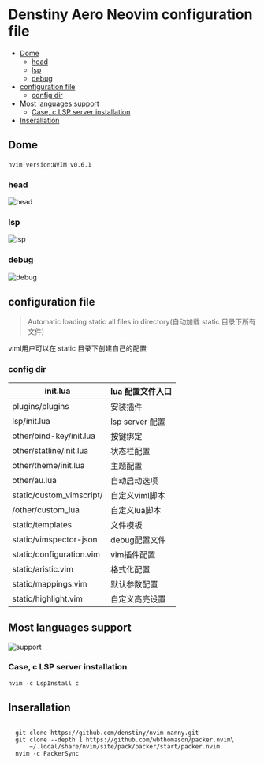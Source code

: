 # Denstiny Aero Neovim configuration file

<!-- vim-markdown-toc GFM -->

* [Dome](#dome)
  * [head](#head)
  * [lsp](#lsp)
  * [debug](#debug)
* [configuration file](#configuration-file)
  * [config dir](#config-dir)
* [Most languages support](#most-languages-support)
  * [Case, c LSP server installation](#case-c-lsp-server-installation)
* [Inserallation](#inserallation)

<!-- vim-markdown-toc -->
## Dome
`nvim version`:`NVIM v0.6.1`
### head
![head](https://s3.bmp.ovh/imgs/2022/03/31/61de8e533d8bfca5.png) 
### lsp
![lsp](https://s3.bmp.ovh/imgs/2022/03/31/ad918d0868d1bfeb.png) 
### debug
![debug](https://s3.bmp.ovh/imgs/2022/03/31/d6a944d351cb6e58.png) 
## configuration file
> Automatic loading static all files in directory(自动加载 static 目录下所有文件)

viml用户可以在 static 目录下创建自己的配置

### config dir

| init.lua                 | lua 配置文件入口 |
|--------------------------|------------------|
| plugins/plugins          | 安装插件         |
| lsp/init.lua             | lsp server 配置  |
| other/bind-key/init.lua  | 按键绑定         |
| other/statline/init.lua  | 状态栏配置       |
| other/theme/init.lua     | 主题配置         |
| other/au.lua             | 自动启动选项     |
| static/custom_vimscript/ | 自定义viml脚本   |
| /other/custom_lua        | 自定义lua脚本    |
| static/templates         | 文件模板         |
| static/vimspector-json   | debug配置文件    |
| static/configuration.vim | vim插件配置      |
| static/aristic.vim       | 格式化配置       |
| static/mappings.vim      | 默认参数配置     |
| static/highlight.vim     | 自定义高亮设置   |


##  Most languages support
![support](https://s4.ax1x.com/2022/01/14/7Gk3mn.png) 
### Case, c LSP server installation
```vim
nvim -c LspInstall c
```
## Inserallation
```shell

  git clone https://github.com/denstiny/nvim-nanny.git
  git clone --depth 1 https://github.com/wbthomason/packer.nvim\
      ~/.local/share/nvim/site/pack/packer/start/packer.nvim
  nvim -c PackerSync
```
